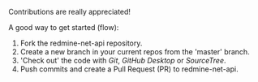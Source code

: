 Contributions are really appreciated!

A good way to get started (flow):

1. Fork the redmine-net-api repository.
2. Create a new branch in your current repos from the 'master' branch.
3. 'Check out' the code with *Git*, *GitHub Desktop* or *SourceTree*.
4. Push commits and create a Pull Request (PR) to redmine-net-api.
